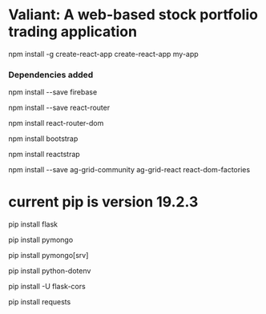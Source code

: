 # Valiant: A web-based stock portfolio trading application

npm install -g create-react-app
create-react-app my-app

### Dependencies added 

npm install --save firebase

npm install --save react-router

npm install react-router-dom

npm install bootstrap

npm install reactstrap

npm install --save ag-grid-community ag-grid-react react-dom-factories

# current pip is version 19.2.3
pip install flask

pip install pymongo

pip install pymongo[srv]

pip install python-dotenv

pip install -U flask-cors

pip install requests
